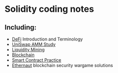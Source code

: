 # Solidity coding notes

## Including:

- [DeFi](https://github.com/ymart1n/coding-notes/blob/main/blockchain/DeFi.md) Introduction and Terminology
- [UniSwap AMM Study](https://github.com/ymart1n/coding-notes/blob/main/blockchain/UniSwap_AMM_Study.md)
- [Liquidity Mining](https://github.com/ymart1n/coding-notes/blob/main/blockchain/Liquidity_Mining.md)
- [Blockchain](https://github.com/ymart1n/coding-notes/blob/main/blockchain/Blockchain.md)
- [Smart Contract Practice](https://github.com/ymart1n/coding-notes/blob/main/blockchain/Smart_Contract_Contract.md)
- [Ethernaut](https://github.com/ymart1n/coding-notes/blob/main/blockchain/ethernaut.md) blockchain security wargame solutions

